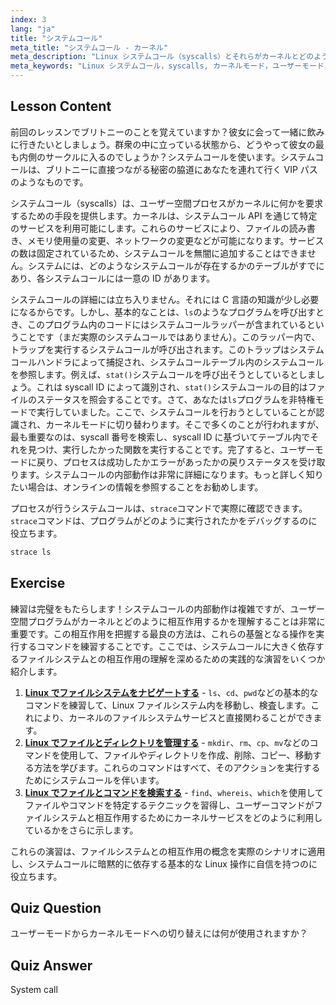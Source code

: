 ```yaml
---
index: 3
lang: "ja"
title: "システムコール"
meta_title: "システムコール - カーネル"
meta_description: "Linux システムコール（syscalls）とそれらがカーネルとどのように相互作用するかを学びます。ユーザーモードとカーネルモードを理解し、デバッグに`strace`を使用します。Linux の旅を始めましょう！"
meta_keywords: "Linux システムコール，syscalls, カーネルモード，ユーザーモード，strace コマンド，Linux チュートリアル，初心者 Linux, Linux ガイド"
---
```


## Lesson Content

前回のレッスンでブリトニーのことを覚えていますか？彼女に会って一緒に飲みに行きたいとしましょう。群衆の中に立っている状態から、どうやって彼女の最も内側のサークルに入るのでしょうか？システムコールを使います。システムコールは、ブリトニーに直接つながる秘密の脇道にあなたを連れて行く VIP パスのようなものです。

システムコール（syscalls）は、ユーザー空間プロセスがカーネルに何かを要求するための手段を提供します。カーネルは、システムコール API を通じて特定のサービスを利用可能にします。これらのサービスにより、ファイルの読み書き、メモリ使用量の変更、ネットワークの変更などが可能になります。サービスの数は固定されているため、システムコールを無闇に追加することはできません。システムには、どのようなシステムコールが存在するかのテーブルがすでにあり、各システムコールには一意の ID があります。

システムコールの詳細には立ち入りません。それには C 言語の知識が少し必要になるからです。しかし、基本的なことは、`ls`のようなプログラムを呼び出すとき、このプログラム内のコードにはシステムコールラッパーが含まれているということです（まだ実際のシステムコールではありません）。このラッパー内で、トラップを実行するシステムコールが呼び出されます。このトラップはシステムコールハンドラによって捕捉され、システムコールテーブル内のシステムコールを参照します。例えば、`stat()`システムコールを呼び出そうとしているとしましょう。これは syscall ID によって識別され、`stat()`システムコールの目的はファイルのステータスを照会することです。さて、あなたは`ls`プログラムを非特権モードで実行していました。ここで、システムコールを行おうとしていることが認識され、カーネルモードに切り替わります。そこで多くのことが行われますが、最も重要なのは、syscall 番号を検索し、syscall ID に基づいてテーブル内でそれを見つけ、実行したかった関数を実行することです。完了すると、ユーザーモードに戻り、プロセスは成功したかエラーがあったかの戻りステータスを受け取ります。システムコールの内部動作は非常に詳細になります。もっと詳しく知りたい場合は、オンラインの情報を参照することをお勧めします。

プロセスが行うシステムコールは、`strace`コマンドで実際に確認できます。`strace`コマンドは、プログラムがどのように実行されたかをデバッグするのに役立ちます。

```bash
strace ls
```

## Exercise

練習は完璧をもたらします！システムコールの内部動作は複雑ですが、ユーザー空間プログラムがカーネルとどのように相互作用するかを理解することは非常に重要です。この相互作用を把握する最良の方法は、これらの基盤となる操作を実行するコマンドを練習することです。ここでは、システムコールに大きく依存するファイルシステムとの相互作用の理解を深めるための実践的な演習をいくつか紹介します。

1. **[Linux でファイルシステムをナビゲートする](https://labex.io/ja/labs/comptia-navigate-the-filesystem-in-linux-590971)** - `ls`、`cd`、`pwd`などの基本的なコマンドを練習して、Linux ファイルシステム内を移動し、検査します。これにより、カーネルのファイルシステムサービスと直接関わることができます。
2. **[Linux でファイルとディレクトリを管理する](https://labex.io/ja/labs/comptia-manage-files-and-directories-in-linux-590835)** - `mkdir`、`rm`、`cp`、`mv`などのコマンドを使用して、ファイルやディレクトリを作成、削除、コピー、移動する方法を学びます。これらのコマンドはすべて、そのアクションを実行するためにシステムコールを伴います。
3. **[Linux でファイルとコマンドを検索する](https://labex.io/ja/labs/comptia-find-files-and-commands-in-linux-590834)** - `find`、`whereis`、`which`を使用してファイルやコマンドを特定するテクニックを習得し、ユーザーコマンドがファイルシステムと相互作用するためにカーネルサービスをどのように利用しているかをさらに示します。

これらの演習は、ファイルシステムとの相互作用の概念を実際のシナリオに適用し、システムコールに暗黙的に依存する基本的な Linux 操作に自信を持つのに役立ちます。

## Quiz Question

ユーザーモードからカーネルモードへの切り替えには何が使用されますか？

## Quiz Answer

System call
